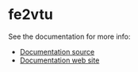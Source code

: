 # fe2vtu

See the documentation for more info:

- [Documentation source](../../docs/user-guide/fe2vtu.md)
- [Documentation web site](https://ogs.ogs.xyz/tools/ogstools/user-guide/fe2vtu.html)
